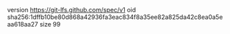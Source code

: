 version https://git-lfs.github.com/spec/v1
oid sha256:1dffb10be80d868a42936fa3eac834f8a35ee82a825da42c8ea0a5eaa618aa27
size 99
